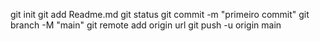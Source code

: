 git init 
git add Readme.md
git status
git commit -m "primeiro commit"
git branch -M "main"
git remote add origin url
git push -u origin main
